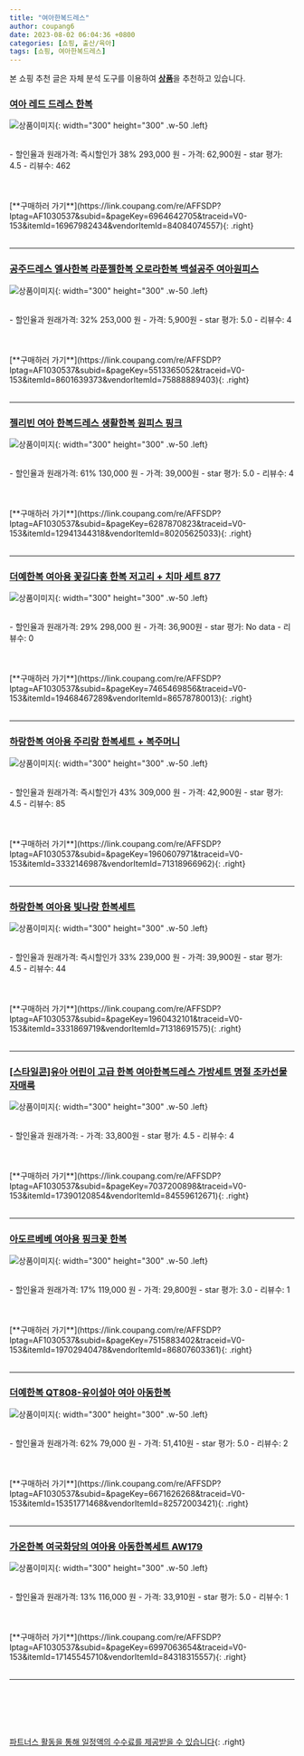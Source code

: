 ```yaml
---
title: "여아한복드레스"
author: coupang6
date: 2023-08-02 06:04:36 +0800
categories: [쇼핑, 출산/육아]
tags: [쇼핑, 여아한복드레스]
---
```


본 쇼핑 추천 글은 자체 분석 도구를 이용하여 [**상품**](https://link.coupang.com/a/bao1ui)을 추천하고 있습니다.

### [여아 레드 드레스 한복](https://link.coupang.com/re/AFFSDP?lptag=AF1030537&subid=&pageKey=6964642705&traceid=V0-153&itemId=16967982434&vendorItemId=84084074557)

![상품이미지](https://thumbnail6.coupangcdn.com/thumbnails/remote/230x230ex/image/vendor_inventory/931b/2a758e24c9ced910a4380a9c9e296c3c7534af95c246ab08688c82211a8e.jpg){: width="300" height="300" .w-50 .left}


<br>
- 할인율과 원래가격: 즉시할인가 38%  293,000   원
- 가격: 62,900원
- star 평가: 4.5
- 리뷰수: 462
<br>
<br>
<br>
<br>
[**구매하러 가기**](https://link.coupang.com/re/AFFSDP?lptag=AF1030537&subid=&pageKey=6964642705&traceid=V0-153&itemId=16967982434&vendorItemId=84084074557){: .right}
<br>
<br>

---

### [공주드레스 엘사한복 라푼젤한복 오로라한복 백설공주 여아원피스](https://link.coupang.com/re/AFFSDP?lptag=AF1030537&subid=&pageKey=5513365052&traceid=V0-153&itemId=8601639373&vendorItemId=75888889403)

![상품이미지](https://thumbnail7.coupangcdn.com/thumbnails/remote/230x230ex/image/vendor_inventory/0051/fed6ff721f8fa22f8355dc54debb9b52083519f573ba4a1d6ff50de5caf5.jpg){: width="300" height="300" .w-50 .left}


<br>
- 할인율과 원래가격: 32%  253,000   원
- 가격: 5,900원
- star 평가: 5.0
- 리뷰수: 4
<br>
<br>
<br>
<br>
[**구매하러 가기**](https://link.coupang.com/re/AFFSDP?lptag=AF1030537&subid=&pageKey=5513365052&traceid=V0-153&itemId=8601639373&vendorItemId=75888889403){: .right}
<br>
<br>

---

### [젤리빈 여아 한복드레스 생활한복 원피스 핑크](https://link.coupang.com/re/AFFSDP?lptag=AF1030537&subid=&pageKey=6287870823&traceid=V0-153&itemId=12941344318&vendorItemId=80205625033)

![상품이미지](https://thumbnail7.coupangcdn.com/thumbnails/remote/230x230ex/image/vendor_inventory/4e4e/95ff5c05543181de15186a7faf2df3670c1738698433b2ebf8ae375eb9bd.jpg){: width="300" height="300" .w-50 .left}


<br>
- 할인율과 원래가격: 61%  130,000   원
- 가격: 39,000원
- star 평가: 5.0
- 리뷰수: 4
<br>
<br>
<br>
<br>
[**구매하러 가기**](https://link.coupang.com/re/AFFSDP?lptag=AF1030537&subid=&pageKey=6287870823&traceid=V0-153&itemId=12941344318&vendorItemId=80205625033){: .right}
<br>
<br>

---

### [더예한복 여아용 꽃길다홍 한복 저고리 + 치마 세트 877](https://link.coupang.com/re/AFFSDP?lptag=AF1030537&subid=&pageKey=7465469856&traceid=V0-153&itemId=19468467289&vendorItemId=86578780013)

![상품이미지](https://thumbnail7.coupangcdn.com/thumbnails/remote/230x230ex/image/rs_quotation_api/mhpo2iwj/d461a103c692409884eed4b5ef71cb2a.jpg){: width="300" height="300" .w-50 .left}


<br>
- 할인율과 원래가격: 29%  298,000   원
- 가격: 36,900원
- star 평가: No data
- 리뷰수: 0
<br>
<br>
<br>
<br>
[**구매하러 가기**](https://link.coupang.com/re/AFFSDP?lptag=AF1030537&subid=&pageKey=7465469856&traceid=V0-153&itemId=19468467289&vendorItemId=86578780013){: .right}
<br>
<br>

---

### [하랑한복 여아용 주리랑 한복세트 + 복주머니](https://link.coupang.com/re/AFFSDP?lptag=AF1030537&subid=&pageKey=1960607971&traceid=V0-153&itemId=3332146987&vendorItemId=71318966962)

![상품이미지](https://thumbnail8.coupangcdn.com/thumbnails/remote/230x230ex/image/retail/images/1941454152346282-7e8d9008-6701-4aa5-8007-88ec0a0b84f9.png){: width="300" height="300" .w-50 .left}


<br>
- 할인율과 원래가격: 즉시할인가 43%  309,000   원
- 가격: 42,900원
- star 평가: 4.5
- 리뷰수: 85
<br>
<br>
<br>
<br>
[**구매하러 가기**](https://link.coupang.com/re/AFFSDP?lptag=AF1030537&subid=&pageKey=1960607971&traceid=V0-153&itemId=3332146987&vendorItemId=71318966962){: .right}
<br>
<br>

---

### [하랑한복 여아용 빛나랑 한복세트](https://link.coupang.com/re/AFFSDP?lptag=AF1030537&subid=&pageKey=1960432101&traceid=V0-153&itemId=3331869719&vendorItemId=71318691575)

![상품이미지](https://thumbnail6.coupangcdn.com/thumbnails/remote/230x230ex/image/retail/images/314695395339406-7244fc3c-04d4-4f20-9faf-42d3c5722082.jpg){: width="300" height="300" .w-50 .left}


<br>
- 할인율과 원래가격: 즉시할인가 33%  239,000   원
- 가격: 39,900원
- star 평가: 4.5
- 리뷰수: 44
<br>
<br>
<br>
<br>
[**구매하러 가기**](https://link.coupang.com/re/AFFSDP?lptag=AF1030537&subid=&pageKey=1960432101&traceid=V0-153&itemId=3331869719&vendorItemId=71318691575){: .right}
<br>
<br>

---

### [[스타일콘]유아 어린이 고급 한복 여아한복드레스 가방세트 명절 조카선물 자매룩](https://link.coupang.com/re/AFFSDP?lptag=AF1030537&subid=&pageKey=7037200898&traceid=V0-153&itemId=17390120854&vendorItemId=84559612671)

![상품이미지](https://thumbnail9.coupangcdn.com/thumbnails/remote/230x230ex/image/vendor_inventory/2710/b3a8b271b4d7e6492ed35768889f1df73ce366d7c20edef71b618f70330b.png){: width="300" height="300" .w-50 .left}


<br>
- 할인율과 원래가격: 
- 가격: 33,800원
- star 평가: 4.5
- 리뷰수: 4
<br>
<br>
<br>
<br>
[**구매하러 가기**](https://link.coupang.com/re/AFFSDP?lptag=AF1030537&subid=&pageKey=7037200898&traceid=V0-153&itemId=17390120854&vendorItemId=84559612671){: .right}
<br>
<br>

---

### [아도르베베 여아용 핑크꽃 한복](https://link.coupang.com/re/AFFSDP?lptag=AF1030537&subid=&pageKey=7515883402&traceid=V0-153&itemId=19702940478&vendorItemId=86807603361)

![상품이미지](https://thumbnail8.coupangcdn.com/thumbnails/remote/230x230ex/image/rs_quotation_api/l1lw8jym/8fe5d148bc3942ab955c46a9e14eaa84.jpg){: width="300" height="300" .w-50 .left}


<br>
- 할인율과 원래가격: 17%  119,000   원
- 가격: 29,800원
- star 평가: 3.0
- 리뷰수: 1
<br>
<br>
<br>
<br>
[**구매하러 가기**](https://link.coupang.com/re/AFFSDP?lptag=AF1030537&subid=&pageKey=7515883402&traceid=V0-153&itemId=19702940478&vendorItemId=86807603361){: .right}
<br>
<br>

---

### [더예한복 QT808-유이설아 여아 아동한복](https://link.coupang.com/re/AFFSDP?lptag=AF1030537&subid=&pageKey=6671626268&traceid=V0-153&itemId=15351771468&vendorItemId=82572003421)

![상품이미지](https://thumbnail9.coupangcdn.com/thumbnails/remote/230x230ex/image/vendor_inventory/11fd/5c250b86da08c33c68c4087c20cbb47e7501e228631aae2a54cca505bee7.jpg){: width="300" height="300" .w-50 .left}


<br>
- 할인율과 원래가격: 62%  79,000   원
- 가격: 51,410원
- star 평가: 5.0
- 리뷰수: 2
<br>
<br>
<br>
<br>
[**구매하러 가기**](https://link.coupang.com/re/AFFSDP?lptag=AF1030537&subid=&pageKey=6671626268&traceid=V0-153&itemId=15351771468&vendorItemId=82572003421){: .right}
<br>
<br>

---

### [가온한복 여국화당의 여아용 아동한복세트 AW179](https://link.coupang.com/re/AFFSDP?lptag=AF1030537&subid=&pageKey=6997063654&traceid=V0-153&itemId=17145545710&vendorItemId=84318315557)

![상품이미지](https://thumbnail6.coupangcdn.com/thumbnails/remote/230x230ex/image/vendor_inventory/9ab7/ffabe32d00064de486c1511e7f91f3e059e9e7b2b285974789c8394b5e2c.jpg){: width="300" height="300" .w-50 .left}


<br>
- 할인율과 원래가격: 13%  116,000   원
- 가격: 33,910원
- star 평가: 5.0
- 리뷰수: 1
<br>
<br>
<br>
<br>
[**구매하러 가기**](https://link.coupang.com/re/AFFSDP?lptag=AF1030537&subid=&pageKey=6997063654&traceid=V0-153&itemId=17145545710&vendorItemId=84318315557){: .right}
<br>
<br>

---
<br><br><br><br><br> [파트너스 활동을 통해 일정액의 수수료를 제공받을 수 있습니다](https://link.coupang.com/a/bao1ui){: .right}